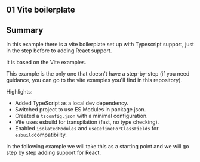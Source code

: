 ## 01 Vite boilerplate

## Summary

In this example there is a vite boilerplate set up with Typescript support, just in the step before
to adding React support.

It is based on the Vite examples.

This example is the only one that doesn't have a step-by-step (if you need guidance, you can go to the
vite examples you'll find in this repository).

Highlights:

- Added TypeScript as a local dev dependency.
- Switched project to use ES Modules in package.json.
- Created a `tsconfig.json` with a minimal configuration.
- Vite uses esbuild for transpilation (fast, no type checking).
- Enabled `isolatedModules` and `useDefineForClassFields` for `esbuild`compatibility.

In the following example we will take this as a starting point and we will go step by step adding
support for React.
